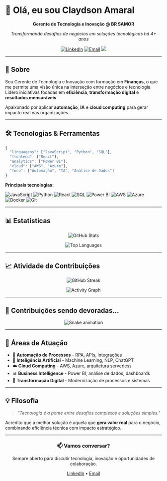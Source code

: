 # 👋 Olá, eu sou Claydson Amaral

<div align="center">
  
  **Gerente de Tecnologia e Inovação @ BR SAMOR**
  
  *Transformando desafios de negócios em soluções tecnológicas há 4+ anos*

  [![LinkedIn](https://img.shields.io/badge/LinkedIn-0077B5?style=flat&logo=linkedin&logoColor=white)](https://www.linkedin.com/in/claydson-cardozo/)
  [![Email](https://img.shields.io/badge/Email-D14836?style=flat&logo=gmail&logoColor=white)](mailto:cl4ydson.amaral@gmail.com)
  ![](https://komarev.com/ghpvc/?username=claydsonamaral&color=blue&style=flat)

</div>

---

## 💼 Sobre

Sou Gerente de Tecnologia e Inovação com formação em **Finanças**, o que me permite uma visão única na interseção entre negócios e tecnologia. Lidero iniciativas focadas em **eficiência**, **transformação digital** e **resultados mensuráveis**.

Apaixonado por aplicar **automação**, **IA** e **cloud computing** para gerar impacto real nas organizações.

---

## 🛠️ Tecnologias & Ferramentas

```javascript
{
  "linguagens": ["JavaScript", "Python", "SQL"],
  "frontend": ["React"],
  "analytics": ["Power BI"],
  "cloud": ["AWS", "Azure"],
  "foco": ["Automação", "IA", "Análise de Dados"]
}
```

**Principais tecnologias:**

![JavaScript](https://img.shields.io/badge/-JavaScript-F7DF1E?style=flat&logo=javascript&logoColor=black)
![Python](https://img.shields.io/badge/-Python-3776AB?style=flat&logo=python&logoColor=white)
![React](https://img.shields.io/badge/-React-61DAFB?style=flat&logo=react&logoColor=black)
![SQL](https://img.shields.io/badge/-SQL-4479A1?style=flat&logo=postgresql&logoColor=white)
![Power BI](https://img.shields.io/badge/-Power_BI-F2C811?style=flat&logo=powerbi&logoColor=black)
![AWS](https://img.shields.io/badge/-AWS-232F3E?style=flat&logo=amazonaws&logoColor=white)
![Azure](https://img.shields.io/badge/-Azure-0078D4?style=flat&logo=microsoftazure&logoColor=white)
![Docker](https://img.shields.io/badge/-Docker-2496ED?style=flat&logo=docker&logoColor=white)
![Git](https://img.shields.io/badge/-Git-F05032?style=flat&logo=git&logoColor=white)

---

## 📊 Estatísticas

<div align="center">

![GitHub Stats](https://github-readme-stats.vercel.app/api?username=claydsonamaral&show_icons=true&theme=dark&hide_border=true&bg_color=0d1117&title_color=58a6ff&icon_color=58a6ff&text_color=c9d1d9)

![Top Languages](https://github-readme-stats.vercel.app/api/top-langs/?username=claydsonamaral&layout=compact&theme=dark&hide_border=true&bg_color=0d1117&title_color=58a6ff&text_color=c9d1d9)

</div>

---

## 📈 Atividade de Contribuições

<div align="center">

![GitHub Streak](https://github-readme-streak-stats.herokuapp.com/?user=claydsonamaral&theme=dark&hide_border=true&background=0d1117&stroke=58a6ff&ring=58a6ff&fire=58a6ff&currStreakLabel=58a6ff)

![Activity Graph](https://github-readme-activity-graph.vercel.app/graph?username=claydsonamaral&theme=github-compact&hide_border=true&bg_color=0d1117&color=58a6ff&line=58a6ff&point=ffffff&area=true&custom_title=Contribuições%20nos%20últimos%2012%20meses)

</div>

---

## 🐍 Contribuições sendo devoradas...

<div align="center">

![Snake animation](https://raw.githubusercontent.com/claydsonamaral/claydsonamaral/output/github-contribution-grid-snake-dark.svg)

</div>

---

## 🎯 Áreas de Atuação

- 🤖 **Automação de Processos** - RPA, APIs, integrações
- 🧠 **Inteligência Artificial** - Machine Learning, NLP, ChatGPT
- ☁️ **Cloud Computing** - AWS, Azure, arquitetura serverless
- 📊 **Business Intelligence** - Power BI, análise de dados, dashboards
- 🔄 **Transformação Digital** - Modernização de processos e sistemas

---

## 💡 Filosofia

> *"Tecnologia é a ponte entre desafios complexos e soluções simples."*

Acredito que a melhor solução é aquela que **gera valor real** para o negócio, combinando eficiência técnica com impacto estratégico.

---

<div align="center">

### 📫 Vamos conversar?

Sempre aberto para discutir tecnologia, inovação e oportunidades de colaboração.

[LinkedIn](https://www.linkedin.com/in/claydson-cardozo/) • [Email](mailto:cl4ydson.amaral@gmail.com)

</div>
